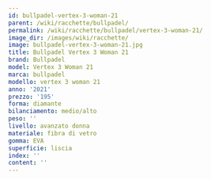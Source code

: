 ```yaml
---
id: bullpadel-vertex-3-woman-21
parent: /wiki/racchette/bullpadel/
permalink: /wiki/racchette/bullpadel/vertex-3-woman-21/
image_dir: /images/wiki/racchette/
image: bullpadel-vertex-3-woman-21.jpg
title: Bullpadel Vertex 3 Woman 21
brand: Bullpadel
model: Vertex 3 Woman 21
marca: bullpadel
modello: vertex 3 woman 21
anno: '2021'
prezzo: '195'
forma: diamante
bilanciamento: medio/alto
peso: ''
livello: avanzato donna
materiale: fibra di vetro
gomma: EVA
superficie: liscia
index: ''
content: ''
---
```

